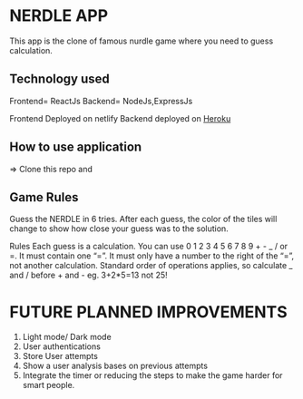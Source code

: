 # NERDLE APP

This app is the clone of famous nurdle game where you need to guess calculation.

## Technology used

Frontend= ReactJs
Backend= NodeJs,ExpressJs

Frontend Deployed on netlify
Backend deployed on [Heroku](https://api-nerdle.herokuapp.com)

## How to use application

=> Clone this repo and

## Game Rules

Guess the NERDLE in 6 tries. After each guess, the color of the tiles will change to show how close your guess was to the solution.

Rules
Each guess is a calculation.
You can use 0 1 2 3 4 5 6 7 8 9 + - _ / or =.
It must contain one “=”.
It must only have a number to the right of the “=”, not another calculation.
Standard order of operations applies, so calculate _ and / before + and - eg. 3+2\*5=13 not 25!

# FUTURE PLANNED IMPROVEMENTS

1. Light mode/ Dark mode
2. User authentications
3. Store User attempts
4. Show a user analysis bases on previous attempts
5. Integrate the timer or reducing the steps to make the game harder for smart people.
